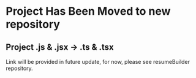 # Project Has Been Moved to new repository
## Project .js & .jsx -> .ts & .tsx

Link will be provided in future update, for now, please see resumeBuilder repository.
